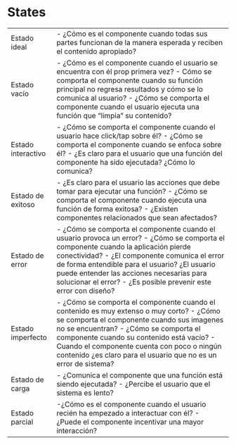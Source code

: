 
# States

|          |          |
|---------- |-------------- |
|Estado ideal| - ¿Cómo es el componente cuando todas sus partes funcionan de la manera esperada y reciben el contenido apropiado?|
| Estado vacío | - ¿Cómo es el componente cuando el usuario se encuentra con él prop primera vez? - Cómo se comporta el componente cuando su función principal no regresa resultados y cómo se lo comunica al usuario? -   ¿Cómo se comporta el componente cuando el usuario ejecuta una función que “limpia” su contenido? | 
| Estado interactivo| - ¿Cómo se comporta el componente cuando el usuario hace click/tap sobre él? - ¿Cómo se comporta el componente cuando se enfoca sobre él? -   ¿Es claro para el usuario que una función del componente ha sido ejecutada? ¿Cómo lo comunica?| 
| Estado de exitoso| - ¿Es claro para el usuario las acciones que debe tomar para ejecutar una función? - ¿Cómo se comporta el componente cuando ejecuta una función de forma exitosa? - ¿Existen componentes relacionados que sean afectados?|
| Estado de error| - ¿Cómo se comporta el componente cuando el usuario provoca un error? - ¿Cómo se comporta el componente cuando la aplicación pierde conectividad? - ¿El componente comunica el error de forma entendible para el usuario? ¿El usuario puede entender las acciones necesarias para solucionar el error? - ¿Es posible prevenir este error con diseño? |
| Estado imperfecto| - ¿Cómo se comporta el componente cuando el contenido es muy extenso o muy corto? - ¿Cómo se comporta el componente cuando sus imagenes no se encuentran? - ¿Cómo se comporta el componente cuando su contenido está vacío? - Cuando el componente cuenta con poco o ningún contenido ¿es claro para el usuario que no es un error de sistema?|
| Estado de carga | - ¿Comunica el componente que una función está siendo ejecutada? - ¿Percibe el usuario que el sistema es lento?|
| Estado parcial| -¿Cómo es el componente cuando el usuario recién ha empezado a interactuar con él? - ¿Puede el componente incentivar una mayor interacción?

